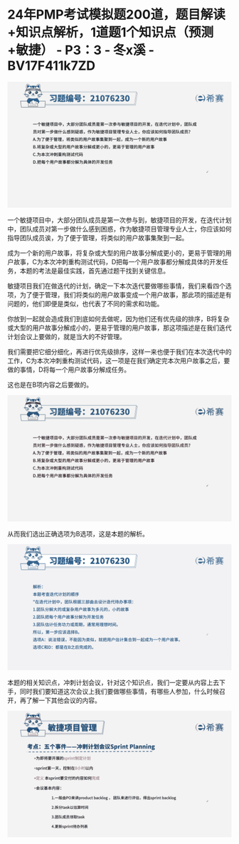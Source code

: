 # 24年PMP考试模拟题200道，题目解读+知识点解析，1道题1个知识点（预测+敏捷） - P3：3 - 冬x溪 - BV17F411k7ZD

![](img/f91c9e6281da546aa53f4e5f32948d0e_0.png)

一个敏捷项目中，大部分团队成员是第一次参与到，敏捷项目的开发，在迭代计划中，团队成员对第一步做什么感到困惑，作为敏捷项目管理专业人士，你应该如何指导团队成员诶，为了便于管理，将类似的用户故事集聚到一起。

成为一个新的用户故事，将复杂或大型的用户故事分解成更小的，更易于管理的用户故事，C为本次冲刺重构测试代码，D把每一个用户故事都分解成具体的开发任务，本题的考法是最佳实践，首先通过题干找到关键信息。

敏捷项目我们在做迭代的计划，确定一下本次迭代要做哪些事情，我们来看四个选项，为了便于管理，我们将类似的用户故事变成一个用户故事，那此项的描述是有问题的，他们即便是类似，也代表了不同的需求和功能。

你放到一起就会造成我们到底如何去做呢，因为他们还有优先级的排序，B将复杂或大型的用户故事分解成小的，更易于管理的用户故事，那这项描述是在我们迭代计划会议上要做的，就是当大的不好管理。

我们需要把它细分细化，再进行优先级排序，这样一来也便于我们在本次迭代中的工作，C为本次冲刺重构测试代码，这一项是在我们确定完本次用户故事之后，要做的事情，D将每一个用户故事分解成任务。

这也是在B项内容之后要做的。

![](img/f91c9e6281da546aa53f4e5f32948d0e_2.png)

从而我们选出正确选项为B选项，这是本题的解析。

![](img/f91c9e6281da546aa53f4e5f32948d0e_4.png)

本题的相关知识点，冲刺计划会议，针对这个知识点，我们一定要从内容上去下手，同时我们要知道这次会议上我们要做哪些事情，有哪些人参加，什么时候召开，再了解一下其他会议的内容。



![](img/f91c9e6281da546aa53f4e5f32948d0e_6.png)